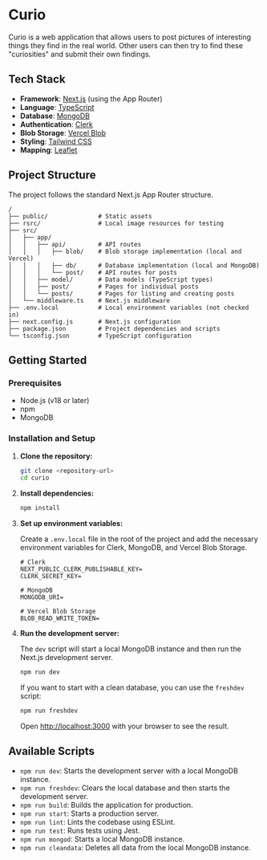 # Curio

Curio is a web application that allows users to post pictures of interesting things they find in the real world. Other users can then try to find these "curiosities" and submit their own findings.

## Tech Stack

*   **Framework**: [Next.js](https://nextjs.org/) (using the App Router)
*   **Language**: [TypeScript](https://www.typescriptlang.org/)
*   **Database**: [MongoDB](https://www.mongodb.com/)
*   **Authentication**: [Clerk](https://clerk.com/)
*   **Blob Storage**: [Vercel Blob](https://vercel.com/storage/blob)
*   **Styling**: [Tailwind CSS](https://tailwindcss.com/)
*   **Mapping**: [Leaflet](https://leafletjs.com/)

## Project Structure

The project follows the standard Next.js App Router structure.

```
/
├── public/              # Static assets
├── rsrc/                # Local image resources for testing
├── src/
│   ├── app/
│   │   ├── api/         # API routes
│   │   │   ├── blob/    # Blob storage implementation (local and Vercel)
│   │   │   ├── db/      # Database implementation (local and MongoDB)
│   │   │   └── post/    # API routes for posts
│   │   ├── model/       # Data models (TypeScript types)
│   │   ├── post/        # Pages for individual posts
│   │   └── posts/       # Pages for listing and creating posts
│   └── middleware.ts    # Next.js middleware
├── .env.local           # Local environment variables (not checked in)
├── next.config.js       # Next.js configuration
├── package.json         # Project dependencies and scripts
└── tsconfig.json        # TypeScript configuration
```

## Getting Started

### Prerequisites

*   Node.js (v18 or later)
*   npm
*   MongoDB

### Installation and Setup

1.  **Clone the repository:**

    ```bash
    git clone <repository-url>
    cd curio
    ```

2.  **Install dependencies:**

    ```bash
    npm install
    ```

3.  **Set up environment variables:**

    Create a `.env.local` file in the root of the project and add the necessary environment variables for Clerk, MongoDB, and Vercel Blob Storage.

    ```
    # Clerk
    NEXT_PUBLIC_CLERK_PUBLISHABLE_KEY=
    CLERK_SECRET_KEY=

    # MongoDB
    MONGODB_URI=

    # Vercel Blob Storage
    BLOB_READ_WRITE_TOKEN=
    ```

4.  **Run the development server:**

    The `dev` script will start a local MongoDB instance and then run the Next.js development server.

    ```bash
    npm run dev
    ```

    If you want to start with a clean database, you can use the `freshdev` script:

    ```bash
    npm run freshdev
    ```

    Open [http://localhost:3000](http://localhost:3000) with your browser to see the result.

## Available Scripts

*   `npm run dev`: Starts the development server with a local MongoDB instance.
*   `npm run freshdev`: Clears the local database and then starts the development server.
*   `npm run build`: Builds the application for production.
*   `npm run start`: Starts a production server.
*   `npm run lint`: Lints the codebase using ESLint.
*   `npm run test`: Runs tests using Jest.
*   `npm run mongod`: Starts a local MongoDB instance.
*   `npm run cleandata`: Deletes all data from the local MongoDB instance.